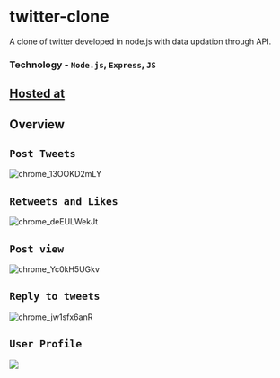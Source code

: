# twitter-clone
A clone of twitter developed in node.js with data updation through API. 

### Technology - `Node.js`, `Express`, `JS` 

## [Hosted at](https://young-ravine-51132.herokuapp.com/) 


## Overview

## `Post Tweets`

![chrome_13OOKD2mLY](https://user-images.githubusercontent.com/66358041/182676157-2f7a3b2d-56d2-4327-a657-f1fe34daec59.png)

## `Retweets and Likes`
![chrome_deEULWekJt](https://user-images.githubusercontent.com/66358041/182676143-4594058c-8115-4d62-9281-a914d0c35b05.png)

## `Post view`
![chrome_Yc0kH5UGkv](https://user-images.githubusercontent.com/66358041/182676178-5f37c30b-d48e-4a45-8bf4-1d2161090837.png)

## `Reply to tweets`
![chrome_jw1sfx6anR](https://user-images.githubusercontent.com/66358041/182676160-84ba15fb-e3c9-4f8b-b7ad-5b71017c771d.png)

## `User Profile`
![](https://user-images.githubusercontent.com/66358041/182676024-373cc55a-e3e6-4c2f-87b3-243d98fb632c.png) 
